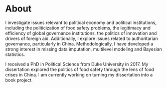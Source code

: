 # About

I investigate issues relevant to political economy and political institutions, including the politicization of food safety problems, the legitimacy and efficiency of global governance institutions, the politics of innovation and drivers of foreign aid. Additionally, I explore issues related to authoritarian governance, particularly in China. Methodologically, I have developed a strong interest in missing data imputation, multilevel modeling and Bayesian statistics.

I received a PhD in Political Science from Duke University in 2017. My dissertation explored the politics of food safety through the lens of food crises in China. I am currently working on turning my dissertation into a book project.

